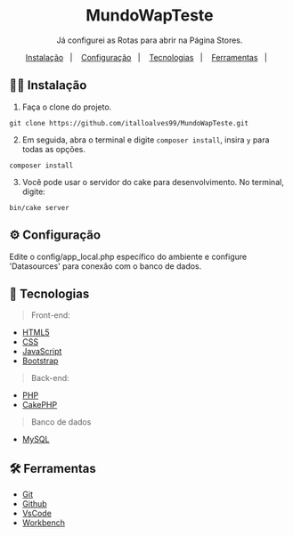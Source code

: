<h1 align="center"> MundoWapTeste </h1>
<p align="center">
Já configurei as Rotas para abrir na Página Stores.
</p>

<p align="center">
  <a href="#-instalação">Instalação</a>&nbsp;&nbsp;&nbsp;|&nbsp;&nbsp;&nbsp;
  <a href="#-configuração">Configuração</a>&nbsp;&nbsp;&nbsp;|&nbsp;&nbsp;&nbsp;
  <a href="#-tecnologias">Tecnologias</a>&nbsp;&nbsp;&nbsp;|&nbsp;&nbsp;&nbsp;
  <a href="#-ferramentas">Ferramentas</a>&nbsp;&nbsp;&nbsp;|&nbsp;&nbsp;&nbsp;
</p>


## 👨‍💻 Instalação

1. Faça o clone do projeto.

```
git clone https://github.com/italloalves99/MundoWapTeste.git
```

2. Em seguida, abra o terminal e digite `composer install`, insira `y` para todas as opções.
```
composer install
```

3. Você pode usar o servidor do cake para desenvolvimento. No terminal, digite:
```
bin/cake server
```


## ⚙️ Configuração

Edite o config/app_local.php específico do ambiente e configure 'Datasources' para conexão com o banco de dados. 


## 🚀 Tecnologias

> Front-end: 

- [HTML5](https://developer.mozilla.org/pt-BR/docs/Web/HTML/Element)
- [CSS](https://developer.mozilla.org/pt-BR/docs/Web/CSS)
- [JavaScript](https://developer.mozilla.org/pt-BR/docs/Web/JavaScript)
- [Bootstrap](https://getbootstrap.com/docs/5.3/getting-started/introduction/)

> Back-end: 

- [PHP](https://www.php.net/)
- [CakePHP](https://cakephp.org/)

> Banco de dados

- [MySQL](https://www.mysql.com/)


## 🛠 Ferramentas

- [Git](https://git-scm.com/docs/git/pt_BR)
- [Github](https://docs.github.com/pt)
- [VsCode](https://code.visualstudio.com/docs)
- [Workbench](https://dev.mysql.com/doc/workbench/en/)




<a href='#top'>
